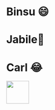 # Binsu 😄
# Jabile🍔
# Carl 😂
<img src="https://ichef.bbci.co.uk/news/999/cpsprodpb/15951/production/_117310488_16.jpg" height="60" width="60" >
